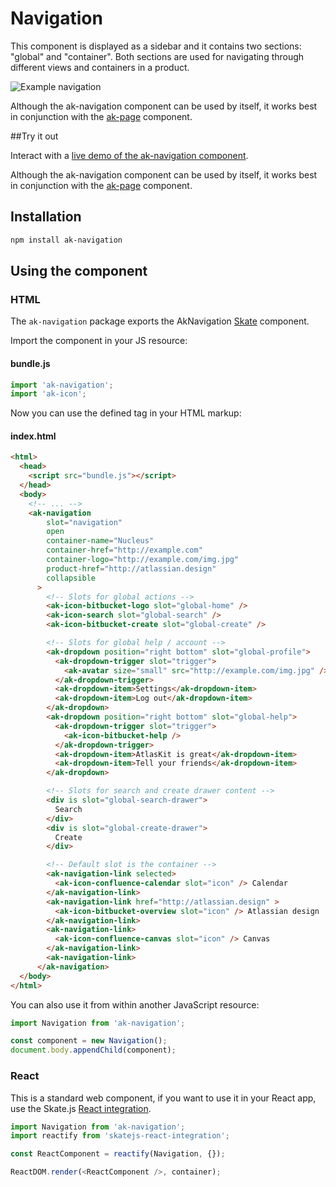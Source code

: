 # Navigation

This component is displayed as a sidebar and it contains two sections: "global" and "container". Both sections are used for navigating through different views and containers in a product.

![Example navigation](https://bytebucket.org/atlassian/atlaskit/raw/master/packages/ak-navigation/docs/navigation.gif)

Although the ak-navigation component can be used by itself, it works best in conjunction with the [ak-page](https://www.npmjs.com/package/ak-page) component.


##Try it out

Interact with a [live demo of the ak-navigation component](https://aui-cdn.atlassian.com/atlaskit/stories/akutil-navigation/@VERSION@/).

Although the ak-navigation component can be used by itself, it works best in conjunction with the [ak-page](https://www.npmjs.com/package/ak-page) component.

## Installation

```sh
npm install ak-navigation
```

## Using the component

### HTML

The `ak-navigation` package exports the AkNavigation [Skate](https://github.com/skatejs/skatejs) component.

Import the component in your JS resource:

#### bundle.js

```js
import 'ak-navigation';
import 'ak-icon';
```

Now you can use the defined tag in your HTML markup:

#### index.html

```html
<html>
  <head>
    <script src="bundle.js"></script>
  </head>
  <body>
    <!-- ... -->
    <ak-navigation
        slot="navigation"
        open
        container-name="Nucleus"
        container-href="http://example.com"
        container-logo="http://example.com/img.jpg"
        product-href="http://atlassian.design"
        collapsible
      >
        <!-- Slots for global actions -->
        <ak-icon-bitbucket-logo slot="global-home" />
        <ak-icon-search slot="global-search" />
        <ak-icon-bitbucket-create slot="global-create" />

        <!-- Slots for global help / account -->
        <ak-dropdown position="right bottom" slot="global-profile">
          <ak-dropdown-trigger slot="trigger">
            <ak-avatar size="small" src="http://example.com/img.jpg" />
          </ak-dropdown-trigger>
          <ak-dropdown-item>Settings</ak-dropdown-item>
          <ak-dropdown-item>Log out</ak-dropdown-item>
        </ak-dropdown>
        <ak-dropdown position="right bottom" slot="global-help">
          <ak-dropdown-trigger slot="trigger">
            <ak-icon-bitbucket-help />
          </ak-dropdown-trigger>
          <ak-dropdown-item>AtlasKit is great</ak-dropdown-item>
          <ak-dropdown-item>Tell your friends</ak-dropdown-item>
        </ak-dropdown>

        <!-- Slots for search and create drawer content -->
        <div is slot="global-search-drawer">
          Search
        </div>
        <div is slot="global-create-drawer">
          Create
        </div>

        <!-- Default slot is the container -->
        <ak-navigation-link selected>
          <ak-icon-confluence-calendar slot="icon" /> Calendar
        </ak-navigation-link>
        <ak-navigation-link href="http://atlassian.design" >
          <ak-icon-bitbucket-overview slot="icon" /> Atlassian design
        </ak-navigation-link>
        <ak-navigation-link>
          <ak-icon-confluence-canvas slot="icon" /> Canvas
        </ak-navigation-link>
        <ak-navigation-link>
      </ak-navigation>
  </body>
</html>
```

You can also use it from within another JavaScript resource:

```js
import Navigation from 'ak-navigation';

const component = new Navigation();
document.body.appendChild(component);
```

### React

This is a standard web component, if you want to use it in your React app, use the Skate.js [React integration](https://github.com/webcomponents/react-integration).

```js
import Navigation from 'ak-navigation';
import reactify from 'skatejs-react-integration';

const ReactComponent = reactify(Navigation, {});

ReactDOM.render(<ReactComponent />, container);
```
